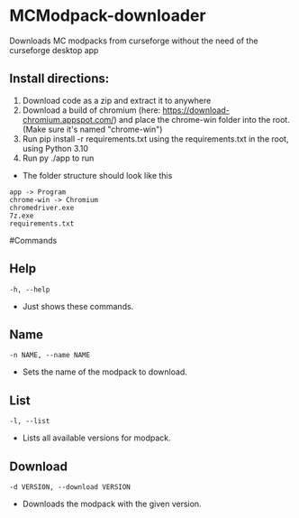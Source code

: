 # MCModpack-downloader
Downloads MC modpacks from curseforge without the need of the curseforge desktop app

Install directions:
---
1. Download code as a zip and extract it to anywhere
2. Download a build of chromium (here: https://download-chromium.appspot.com/) and place the chrome-win folder into the root. (Make sure it's named "chrome-win")
4. Run pip install -r requirements.txt using the requirements.txt in the root, using Python 3.10
5. Run py ./app to run

- The folder structure should look like this
```
app -> Program
chrome-win -> Chromium
chromedriver.exe
7z.exe
requirements.txt
```

#Commands
## Help
```
-h, --help
```
- Just shows these commands.
## Name
```
-n NAME, --name NAME
```
- Sets the name of the modpack to download.
## List
```
-l, --list
```
- Lists all available versions for modpack.
## Download
```
-d VERSION, --download VERSION
```
- Downloads the modpack with the given version.